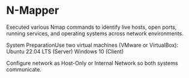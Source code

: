 # N-Mapper
 Executed various Nmap commands to identify live hosts, open ports, running services, and
 operating systems across network environments.

System PreparationUse two virtual machines (VMware or VirtualBox):
Ubuntu 22.04 LTS (Server)
Windows 10 (Client)

Configure network as Host-Only or Internal Network so both systems communicate.